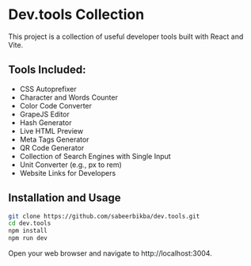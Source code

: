 
# Dev.tools Collection

This project is a collection of useful developer tools built with React and Vite.

## Tools Included:

- CSS Autoprefixer
- Character and Words Counter
- Color Code Converter
- GrapeJS Editor
- Hash Generator
- Live HTML Preview
- Meta Tags Generator
- QR Code Generator
- Collection of Search Engines with Single Input
- Unit Converter (e.g., px to rem)
- Website Links for Developers

## Installation and Usage

```bash
git clone https://github.com/sabeerbikba/dev.tools.git
cd dev.tools
npm install
npm run dev
```
Open your web browser and navigate to http://localhost:3004.
